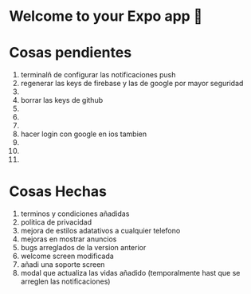 # Welcome to your Expo app 👋

# Cosas pendientes
1. terminalñ de configurar las notificaciones push
2. regenerar las keys de firebase y las de google por mayor seguridad
3. 
4. borrar las keys de github
5. 
6. 
7. 
8. hacer login con google en ios tambien
9. 
10. 
11. 


# Cosas Hechas

1. terminos y condiciones añadidas
2. politica de privacidad 
3. mejora de estilos adatativos a cualquier telefono
4. mejoras en mostrar anuncios 
5. bugs arreglados de la version anterior 
6. welcome screen modificada 
7. añadi una soporte screen
8. modal que actualiza las vidas añadido (temporalmente hast que se arreglen las notificaciones)